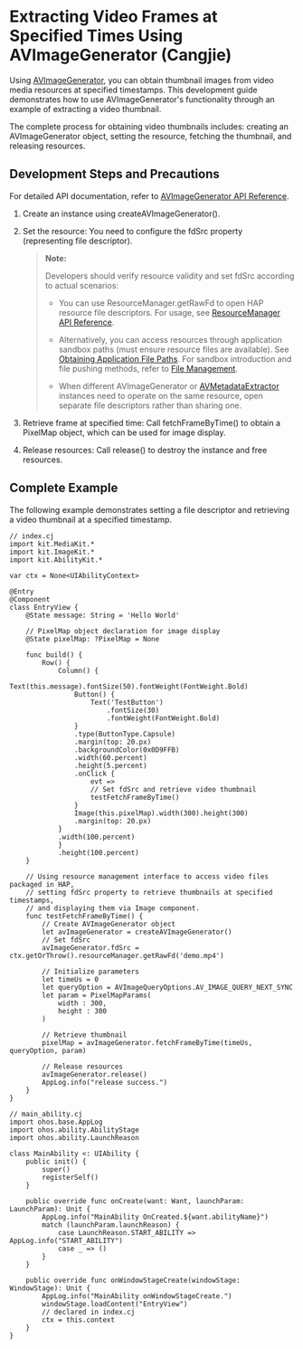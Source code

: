 # Extracting Video Frames at Specified Times Using AVImageGenerator (Cangjie)

Using [AVImageGenerator](./cj-media-kit-intro.md#avimagegenerator), you can obtain thumbnail images from video media resources at specified timestamps. This development guide demonstrates how to use AVImageGenerator's functionality through an example of extracting a video thumbnail.

The complete process for obtaining video thumbnails includes: creating an AVImageGenerator object, setting the resource, fetching the thumbnail, and releasing resources.

## Development Steps and Precautions

For detailed API documentation, refer to [AVImageGenerator API Reference](../../../../reference/source_en/MediaKit/cj-apis-multimedia_media.md#class-avimagegenerator).

1. Create an instance using createAVImageGenerator().

2. Set the resource: You need to configure the fdSrc property (representing file descriptor).

   > **Note:**
   >
   > Developers should verify resource validity and set fdSrc according to actual scenarios:
   >
   > - You can use ResourceManager.getRawFd to open HAP resource file descriptors. For usage, see [ResourceManager API Reference](../../../../reference/source_en/LocalizationKit/cj-apis-resource_manager.md#func-getrawfdstring).
   >
   > - Alternatively, you can access resources through application sandbox paths (must ensure resource files are available). See [Obtaining Application File Paths](../../file-management/cj-app-sandbox-directory.md#应用文件目录与应用文件路径). For sandbox introduction and file pushing methods, refer to [File Management](../../file-management/cj-app-sandbox-directory.md).
   >
   > - When different AVImageGenerator or [AVMetadataExtractor](../../../../reference/source_en/MediaKit/cj-apis-multimedia_media.md#class-avmetadataextractor) instances need to operate on the same resource, open separate file descriptors rather than sharing one.

3. Retrieve frame at specified time: Call fetchFrameByTime() to obtain a PixelMap object, which can be used for image display.

4. Release resources: Call release() to destroy the instance and free resources.

## Complete Example

The following example demonstrates setting a file descriptor and retrieving a video thumbnail at a specified timestamp.

<!-- compile -->

```cangjie
// index.cj
import kit.MediaKit.*
import kit.ImageKit.*
import kit.AbilityKit.*

var ctx = None<UIAbilityContext>

@Entry
@Component
class EntryView {
    @State message: String = 'Hello World'

    // PixelMap object declaration for image display
    @State pixelMap: ?PixelMap = None

    func build() {
        Row() {
            Column() {
                Text(this.message).fontSize(50).fontWeight(FontWeight.Bold)
                Button() {
                    Text('TestButton')
                        .fontSize(30)
                        .fontWeight(FontWeight.Bold)
                }
                .type(ButtonType.Capsule)
                .margin(top: 20.px)
                .backgroundColor(0x0D9FFB)
                .width(60.percent)
                .height(5.percent)
                .onClick {
                    evt =>
                    // Set fdSrc and retrieve video thumbnail
                    testFetchFrameByTime()
                }
                Image(this.pixelMap).width(300).height(300)
                .margin(top: 20.px)
            }
            .width(100.percent)
            }
            .height(100.percent)
    }

    // Using resource management interface to access video files packaged in HAP,
    // setting fdSrc property to retrieve thumbnails at specified timestamps,
    // and displaying them via Image component.
    func testFetchFrameByTime() {
        // Create AVImageGenerator object
        let avImageGenerator = createAVImageGenerator()
        // Set fdSrc
        avImageGenerator.fdSrc = ctx.getOrThrow().resourceManager.getRawFd('demo.mp4')

        // Initialize parameters
        let timeUs = 0
        let queryOption = AVImageQueryOptions.AV_IMAGE_QUERY_NEXT_SYNC
        let param = PixelMapParams(
            width : 300,
            height : 300
        )

        // Retrieve thumbnail
        pixelMap = avImageGenerator.fetchFrameByTime(timeUs, queryOption, param)

        // Release resources
        avImageGenerator.release()
        AppLog.info("release success.")
    }
}
```

<!-- compile -->

```cangjie
// main_ability.cj
import ohos.base.AppLog
import ohos.ability.AbilityStage
import ohos.ability.LaunchReason

class MainAbility <: UIAbility {
    public init() {
        super()
        registerSelf()
    }

    public override func onCreate(want: Want, launchParam: LaunchParam): Unit {
        AppLog.info("MainAbility OnCreated.${want.abilityName}")
        match (launchParam.launchReason) {
            case LaunchReason.START_ABILITY => AppLog.info("START_ABILITY")
            case _ => ()
        }
    }

    public override func onWindowStageCreate(windowStage: WindowStage): Unit {
        AppLog.info("MainAbility onWindowStageCreate.")
        windowStage.loadContent("EntryView")
        // declared in index.cj
        ctx = this.context
    }
}
```